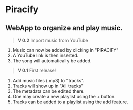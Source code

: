 # Piracify
## WebApp to organize and play music.

> **V 0.2** Import music from YouTube

1. Music can now be added by clicking in "PIRACIFY"
1. A YouTube link is then inserted.
1. The song will automatically be added.

> **V 0.1** First release!

1. Add music files (.mp3) to "tracks".
1. Tracks will show up in "All tracks"
1. The metadata can be edited there.
1. One may create a new playlist using the + button.
1. Tracks can be added to a playlist using the add feature.
